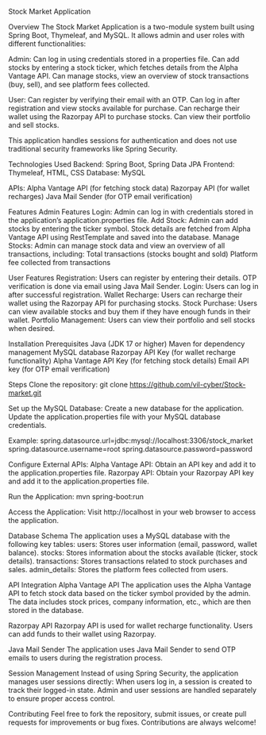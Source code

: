 Stock Market Application

Overview The Stock Market Application is a two-module system built using Spring Boot, Thymeleaf, and MySQL. It allows admin and user roles with different functionalities:

Admin: Can log in using credentials stored in a properties file. Can add stocks by entering a stock ticker, which fetches details from the Alpha Vantage API. Can manage stocks, view an overview of stock transactions (buy, sell), and see platform fees collected.

User: Can register by verifying their email with an OTP. Can log in after registration and view stocks available for purchase. Can recharge their wallet using the Razorpay API to purchase stocks. Can view their portfolio and sell stocks.

This application handles sessions for authentication and does not use traditional security frameworks like Spring Security.

Technologies Used Backend: Spring Boot, Spring Data JPA Frontend: Thymeleaf, HTML, CSS Database: MySQL

APIs: Alpha Vantage API (for fetching stock data) Razorpay API (for wallet recharges) Java Mail Sender (for OTP email verification)

Features Admin Features Login: Admin can log in with credentials stored in the application’s application.properties file. Add Stock: Admin can add stocks by entering the ticker symbol. Stock details are fetched from Alpha Vantage API using RestTemplate and saved into the database. Manage Stocks: Admin can manage stock data and view an overview of all transactions, including: Total transactions (stocks bought and sold) Platform fee collected from transactions

User Features Registration: Users can register by entering their details. OTP verification is done via email using Java Mail Sender. Login: Users can log in after successful registration. Wallet Recharge: Users can recharge their wallet using the Razorpay API for purchasing stocks. Stock Purchase: Users can view available stocks and buy them if they have enough funds in their wallet. Portfolio Management: Users can view their portfolio and sell stocks when desired.

Installation Prerequisites Java (JDK 17 or higher) Maven for dependency management MySQL database Razorpay API Key (for wallet recharge functionality) Alpha Vantage API Key (for fetching stock details) Email API key (for OTP email verification)

Steps Clone the repository: git clone https://github.com/vil-cyber/Stock-market.git

Set up the MySQL Database: Create a new database for the application. Update the application.properties file with your MySQL database credentials.

Example: spring.datasource.url=jdbc:mysql://localhost:3306/stock_market spring.datasource.username=root spring.datasource.password=password

Configure External APIs: Alpha Vantage API: Obtain an API key and add it to the application.properties file. Razorpay API: Obtain your Razorpay API key and add it to the application.properties file.

Run the Application: mvn spring-boot:run

Access the Application: Visit http://localhost in your web browser to access the application.

Database Schema The application uses a MySQL database with the following key tables: users: Stores user information (email, password, wallet balance). stocks: Stores information about the stocks available (ticker, stock details). transactions: Stores transactions related to stock purchases and sales. admin_details: Stores the platform fees collected from users.

API Integration Alpha Vantage API The application uses the Alpha Vantage API to fetch stock data based on the ticker symbol provided by the admin. The data includes stock prices, company information, etc., which are then stored in the database.

Razorpay API Razorpay API is used for wallet recharge functionality. Users can add funds to their wallet using Razorpay.

Java Mail Sender The application uses Java Mail Sender to send OTP emails to users during the registration process.

Session Management Instead of using Spring Security, the application manages user sessions directly: When users log in, a session is created to track their logged-in state. Admin and user sessions are handled separately to ensure proper access control.

Contributing Feel free to fork the repository, submit issues, or create pull requests for improvements or bug fixes. Contributions are always welcome!
